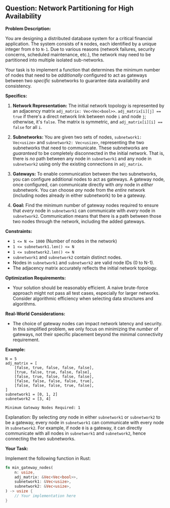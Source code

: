 ## Question: Network Partitioning for High Availability

**Problem Description:**

You are designing a distributed database system for a critical financial application. The system consists of `N` nodes, each identified by a unique integer from `0` to `N-1`.  Due to various reasons (network failures, security concerns, scheduled maintenance, etc.), the network may need to be partitioned into multiple isolated sub-networks.

Your task is to implement a function that determines the minimum number of nodes that need to be *additionally* configured to act as gateways between two *specific* subnetworks to guarantee data availability and consistency.

**Specifics:**

1.  **Network Representation:** The initial network topology is represented by an adjacency matrix `adj_matrix: Vec<Vec<bool>>`. `adj_matrix[i][j] == true` if there's a direct network link between node `i` and node `j`; otherwise, it's `false`. The matrix is symmetric, and `adj_matrix[i][i] == false` for all `i`.

2.  **Subnetworks:** You are given two sets of nodes, `subnetwork1: Vec<usize>` and `subnetwork2: Vec<usize>`, representing the two subnetworks that need to communicate.  These subnetworks are *guaranteed* to be completely disconnected in the initial network.  That is, there is *no* path between any node in `subnetwork1` and any node in `subnetwork2` using only the existing connections in `adj_matrix`.

3.  **Gateways:** To enable communication between the two subnetworks, you can configure additional nodes to act as gateways. A gateway node, once configured, can communicate directly with *any* node in *either* subnetwork.  You can choose *any* node from the *entire* network (including nodes already in either subnetwork) to be a gateway.

4.  **Goal:** Find the minimum number of gateway nodes required to ensure that *every* node in `subnetwork1` can communicate with *every* node in `subnetwork2`. Communication means that there is a path between those two nodes through the network, including the added gateways.

**Constraints:**

*   `1 <= N <= 1000` (Number of nodes in the network)
*   `1 <= subnetwork1.len() <= N`
*   `1 <= subnetwork2.len() <= N`
*   `subnetwork1` and `subnetwork2` contain distinct nodes.
*   Nodes in `subnetwork1` and `subnetwork2` are valid node IDs (0 to N-1).
*   The adjacency matrix accurately reflects the initial network topology.

**Optimization Requirements:**

*   Your solution should be reasonably efficient.  A naive brute-force approach might not pass all test cases, especially for larger networks. Consider algorithmic efficiency when selecting data structures and algorithms.

**Real-World Considerations:**

*   The choice of gateway nodes can impact network latency and security.  In this simplified problem, we only focus on minimizing the *number* of gateways, not their specific placement beyond the minimal connectivity requirement.

**Example:**

```
N = 5
adj_matrix = [
    [false, true, false, false, false],
    [true, false, true, false, false],
    [false, true, false, false, false],
    [false, false, false, false, true],
    [false, false, false, true, false],
]
subnetwork1 = [0, 1, 2]
subnetwork2 = [3, 4]

Minimum Gateway Nodes Required: 1
```

Explanation: By selecting *any* node in either `subnetwork1` or `subnetwork2` to be a gateway, every node in `subnetwork1` can communicate with every node in `subnetwork2`. For example, if node `0` is a gateway, it can directly communicate with all nodes in `subnetwork1` and `subnetwork2`, hence connecting the two subnetworks.

**Your Task:**

Implement the following function in Rust:

```rust
fn min_gateway_nodes(
    n: usize,
    adj_matrix: &Vec<Vec<bool>>,
    subnetwork1: &Vec<usize>,
    subnetwork2: &Vec<usize>,
) -> usize {
    // Your implementation here
}
```
